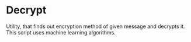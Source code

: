 # Decrypt
Utility, that finds out encryption method of given message and decrypts it. This script uses machine learning algorithms.
